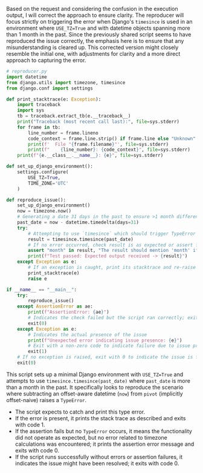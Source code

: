 Based on the request and considering the confusion in the execution output, I will correct the approach to ensure clarity. The reproducer will focus strictly on triggering the error when Django's `timesince` is used in an environment where `USE_TZ=True` and with datetime objects spanning more than 1 month in the past. Since the previously shared script seems to have reproduced the issue correctly, the emphasis here is to ensure that any misunderstanding is cleared up. This corrected version might closely resemble the initial one, with adjustments for clarity and a more direct approach to capturing the error.

```python
# reproducer.py
import datetime
from django.utils import timezone, timesince
from django.conf import settings

def print_stacktrace(e: Exception):
    import traceback
    import sys
    tb = traceback.extract_tb(e.__traceback__)
    print("Traceback (most recent call last):", file=sys.stderr)
    for frame in tb:
        line_number = frame.lineno
        code_context = frame.line.strip() if frame.line else "Unknown"
        print(f'  File "{frame.filename}"', file=sys.stderr)
        print(f"    {line_number}: {code_context}", file=sys.stderr)
    print(f"{e.__class__.__name__}: {e}", file=sys.stderr)

def set_up_django_environment():
    settings.configure(
        USE_TZ=True,
        TIME_ZONE='UTC'
    )

def reproduce_issue():
    set_up_django_environment()
    now = timezone.now()
    # Generating a date 31 days in the past to ensure >1 month difference
    past_date = now - datetime.timedelta(days=31)
    try:
        # Attempting to use `timesince` which should trigger TypeError if the issue exists
        result = timesince.timesince(past_date)
        # If no error occurred, check result is as expected or assert fail otherwise
        assert "month" in result, "The result should mention 'month' if more than 30 days have passed."
        print(f"Test passed: Expected output received -> {result}")
    except Exception as e:
        # If an exception is caught, print its stacktrace and re-raise it
        print_stacktrace(e)
        raise e

if __name__ == "__main__":
    try:
        reproduce_issue()
    except AssertionError as ae:
        print(f"AssertionError: {ae}")
        # Indicates the check failed but the script ran correctly; exit normally
        exit(0)
    except Exception as e:
        # Indicates the actual presence of the issue
        print(f"Unexpected error indicating issue presence: {e}")
        # Exit with a non-zero code to indicate failure due to issue presence
        exit(1)
    # If no exception is raised, exit with 0 to indicate the issue is fixed
    exit(0)
```

This script sets up a minimal Django environment with `USE_TZ=True` and attempts to use `timesince.timesince(past_date)` where `past_date` is more than a month in the past. It specifically looks to reproduce the scenario where subtracting an offset-aware datetime (`now`) from `pivot` (implicitly offset-naive) raises a `TypeError`. 

- The script expects to catch and print this type error.
- If the error is present, it prints the stack trace as described and exits with code 1.
- If the assertion fails but no `TypeError` occurs, it means the functionality did not operate as expected, but no error related to timezone calculations was encountered; it prints the assertion error message and exits with code 0.
- If the script runs successfully without errors or assertion failures, it indicates the issue might have been resolved; it exits with code 0.